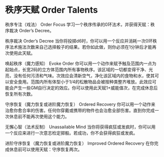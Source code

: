 # 秩序天赋 Order Talents

秩序专注（戏法） Order Focus
学习一个秩序传承的0环法术，并获得天赋：秩序裁决 Order’s Decree。

秩序裁决 Order’s Decree
当你将投掷d6时，你可以用一个反应并消耗一次0环秩序法术施法次数来自己选择骰子的结果。若你如此做，则你必须在1分钟后才能再次使用此天赋。

唤起秩序（魔力感知） Evoke Order
你可以用一个动作来赋予触及范围内一点为起始点，长宽2码的立方体范围内所有事物秩序。该区域的一切都变得干净、光亮，没有任何污渍和气味。次效应会清新空气，净化该区域内的食物和水，使其可以安全食用。范围内所有体型小于1/4的松散物品会被按种类整齐堆放。此效应可能会产生一些GM自行决定的效应。你可以使用此天赋1+威能值次，在完成休息后恢复所有次数。

守序恢复（魔力恢复或进阶魔力恢复） Ordered Recovery
你可以用一个动作来治愈你愈合率的伤害。任何你穿戴或携带的物件也会治愈全部伤害。直到你完成一次休息前不能再次使用这个能力。

无懈心智（法术反制） Unassailable Mind
当你将获得疯狂或发疯时，你可以用一个反应来进行一次意志检定掷骰。若成功，你不会获得疯狂或发疯。

进阶守序恢复（魔力恢复或进阶魔力恢复） Improved Ordered Recovery
在你完成休息前可以使用天赋：守序恢复两次。

 

